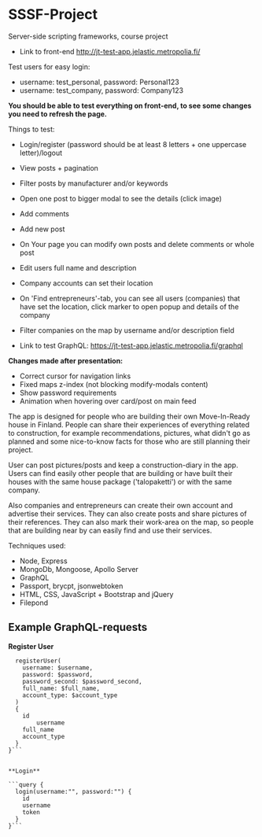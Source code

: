 # SSSF-Project
Server-side scripting frameworks, course project

- Link to front-end http://jt-test-app.jelastic.metropolia.fi/

Test users for easy login:
- username: test_personal, password: Personal123
- username: test_company, password: Company123

**You should be able to test everything on front-end, to see some changes you need to refresh the page.**

Things to test:
- Login/register (password should be at least 8 letters + one uppercase letter)/logout
- View posts + pagination
- Filter posts by manufacturer and/or keywords
- Open one post to bigger modal to see the details (click image)
- Add comments
- Add new post
- On Your page you can modify own posts and delete comments or whole post
- Edit users full name and description
- Company accounts can set their location
- On 'Find entrepreneurs'-tab, you can see all users (companies) that have set the location, click marker to open popup and details of the company
- Filter companies on the map by username and/or description field

- Link to test GraphQL: https://jt-test-app.jelastic.metropolia.fi/graphql


**Changes made after presentation:**
- Correct cursor for navigation links
- Fixed maps z-index (not blocking modify-modals content)
- Show password requirements
- Animation when hovering over card/post on main feed



The app is designed for people who are building their own Move-In-Ready house in Finland. People can share their experiences of everything related to construction, for example recommendations, pictures, what didn't go as planned and some nice-to-know facts for those who are still planning their project.

User can post pictures/posts and keep a construction-diary in the app. Users can find easily other people that are building or have built their houses with the same house package ('talopaketti') or with the same company. 

Also companies and entrepreneurs can create their own account and advertise their services. They can also create posts and share pictures of their references. They can also mark their work-area on the map, so people that are building near by can easily find and use their services.

Techniques used:
- Node, Express
- MongoDb, Mongoose, Apollo Server
- GraphQL
- Passport, brycpt, jsonwebtoken
- HTML, CSS, JavaScript + Bootstrap and jQuery
- Filepond

<h2>Example GraphQL-requests</h2>

**Register User**

```mutation Variables($username: String!, $password: String!, $password_second: String!, $full_name: String, $account_type: String!){
  registerUser(
    username: $username,
    password: $password,
    password_second: $password_second,
    full_name: $full_name,
    account_type: $account_type
  )
  {
    id
		username
    full_name
    account_type
  }
}```


**Login**

```query {
  login(username:"", password:"") {
    id
    username
    token
  }
}```



